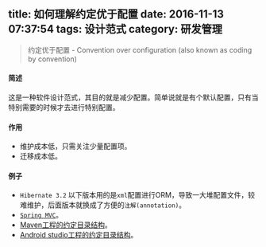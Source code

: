 title: 如何理解约定优于配置
date: 2016-11-13 07:37:54
tags: 设计范式
category: 研发管理
---

<blockquote class="blockquote-center">约定优于配置 - Convention over configuration (also known as coding by convention)</blockquote>

#### 简述

这是一种软件设计范式，其目的就是减少配置。简单说就是有个默认配置，只有当特别需要的时候才去进行特别配置。

#### 作用

* 维护成本低，只需关注少量配置项。
* 迁移成本低。

#### 例子

* `Hibernate 3.2` 以下版本用的是`xml`配置进行ORM，导致一大堆配置文件，较难维护，后面版本就换成了方便的`注解(annotation)`。
* [`Spring MVC`](http://docs.spring.io/spring/docs/current/spring-framework-reference/htmlsingle/#mvc-coc)。
* [Maven工程的约定目录结构](http://maven.apache.org/guides/introduction/introduction-to-the-standard-directory-layout.html)。
* [Android studio工程的约定目录结构](https://developer.android.com/studio/projects/index.html#ProjectStructure)。